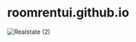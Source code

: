 # roomrentui.github.io
![Realstate (2)](https://user-images.githubusercontent.com/94055755/229372868-cbf1b041-97d4-4db4-ad17-776c6f005ee3.jpg)

